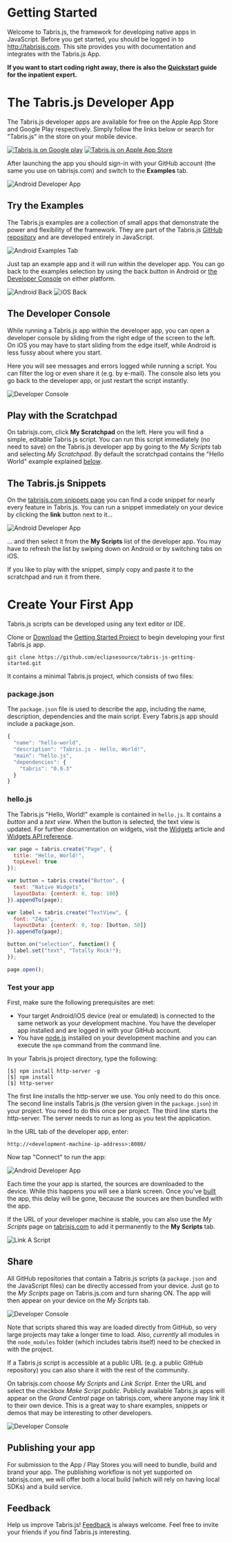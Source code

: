 # Getting Started
Welcome to Tabris.js, the framework for developing native apps in JavaScript. Before you get started, you should be logged in to http://tabrisjs.com. This site provides you with documentation and integrates with the Tabris.js App.

**If you want to start coding right away, there is also the [Quickstart](quickstart) guide for the inpatient expert.**

# The Tabris.js Developer App
The Tabris.js developer apps are available for free on the Apple App Store and Google Play respectively. Simply follow the links below or search for "Tabris.js" in the store on your mobile device.

[![Tabris.js on Google play](https://tabrisjs.com/assets/img/playstore-badge.png)](https://play.google.com/store/apps/details?id=com.eclipsesource.tabris.js) [![Tabris.js on Apple App Store](https://tabrisjs.com/assets/img/appstore-badge.png)](https://itunes.apple.com/us/app/tabris.js/id939600018?mt=8) 

After launching the app you should sign-in with your GitHub account (the same you use on tabrisjs.com) and switch to the **Examples** tab.

![Android Developer App](img/login.png)

## Try the Examples

The Tabris.js examples are a collection of small apps that demonstrate the power and flexibility of the framework. They are part of the Tabris.js [GitHub repository](https://github.com/eclipsesource/tabris-js/tree/master/examples) and are developed entirely in JavaScript. 

![Android Examples Tab](img/examples.png)

Just tap an example app and it will run within the developer app. You can go back to the examples selection by using the back button in Android or [the Developer Console](#the-developer-console) on either platform.

![Android Back](img/back-android.png)         ![iOS Back](img/back-ios.png)

## The Developer Console

While running a Tabris.js app within the developer app, you can open a developer console by sliding from the right edge of the screen to the left. On iOS you may have to start sliding from the edge itself, while Android is less fussy about where you start.

Here you will see messages and errors logged while running a script. You can filter the log or even share it (e.g. by e-mail). The console also lets you go back to the developer app, or just restart the script instantly.

![Developer Console](img/console-android.png)

## Play with the Scratchpad 

On tabrisjs.com, click **My Scratchpad** on the left. Here you will find a simple, editable Tabris.js script. You can run this script immediately (no need to save) on the Tabris.js developer app by going to the *My Scripts* tab and selecting *My Scratchpad*. By default the scratchpad contains the "Hello World" example explained [below](#hello-js).

## The Tabris.js Snippets 

On the [tabrisjs.com snippets page](https://tabrisjs.com/snippets/) you can find a code snippet for nearly every feature in Tabris.js. You can run a snippet immediately on your device by clicking the **link** button next to it...  

![Android Developer App](img/button-unlinked.png)

... and then select it from the **My Scripts** list of the developer app. You may have to refresh the list by swiping down on Android or by switching tabs on iOS.

If you like to play with the snippet, simply copy and paste it to the scratchpad and run it from there. 

# Create Your First App
Tabris.js scripts can be developed using any text editor or IDE.

Clone or [Download](https://github.com/eclipsesource/tabris-js-getting-started/archive/master.zip) the [Getting Started Project](https://github.com/eclipsesource/tabris-js-getting-started) to begin developing your first Tabris.js app.

    git clone https://github.com/eclipsesource/tabris-js-getting-started.git

It contains a minimal Tabris.js project, which consists of two files:

### package.json
The `package.json` file is used to describe the app, including the name, description, dependencies and the main script. Every Tabris.js app should include a package.json.

```javascript
{
  "name": "hello-world",
  "description": "Tabris.js - Hello, World!",
  "main": "hello.js",
  "dependencies": {
    "tabris": "0.9.3"
  }
}
```

### hello.js
The Tabris.js "Hello, World!" example is contained in `hello.js`. It contains a *button* and a *text view*. When the button is selected, the text view is updated. For further documentation on widgets, visit the [Widgets](widgets) article and [Widgets API reference](widget-types). 

```js
var page = tabris.create("Page", {
  title: "Hello, World!",
  topLevel: true
});

var button = tabris.create("Button", {
  text: "Native Widgets",
  layoutData: {centerX: 0, top: 100}
}).appendTo(page);

var label = tabris.create("TextView", {
  font: "24px",
  layoutData: {centerX: 0, top: [button, 50]}
}).appendTo(page);

button.on("selection", function() {
  label.set("text", "Totally Rock!");
});

page.open();
```

### Test your app

First, make sure the following prerequisites are met:

 - Your target Android/iOS device (real or emulated) is connected to the same network as your development machine. You have the developer app installed and are logged in with your GitHub account. 
 - You have [node.js](http://nodejs.org/) installed on your development machine and you can execute the `npm` command from the command line. 
 
In your Tabris.js project directory, type the following:
 
    [$] npm install http-server -g
    [$] npm install
    [$] http-server

The first line installs the http-server we use. You only need to do this once.
The second line installs Tabris.js (the version given in the `package.json`) in your project. You need to do this once per project. 
The third line starts the http-server. The server needs to run as long as you test the application.

In the URL tab of the developer app, enter:

    http://<development-machine-ip-address>:8080/

Now tap "Connect" to run the app:

![Android Developer App](img/hello.png)

Each time the your app is started, the sources are downloaded to the device. While this happens you will see a blank screen. Once you've [built](#publishing-your-app) the app, this delay will be gone, because the sources are then bundled with the app. 

If the URL of your developer machine is stable, you can also use the *My Scripts* page on [tabrisjs.com](http://tabrisjs.com) to add it permanently to the **My Scripts** tab. 

![Link A Script](img/link-app.png)

## Share
All GitHub repositories that contain a Tabris.js scripts (a `package.json` and the JavaScript files) can be directly accessed from your device. Just go to the *My Scripts* page on Tabris.js.com and turn sharing ON. The app will then appear on your device on the *My Scripts* tab.

![Developer Console](img/link-github.png)

Note that scripts shared this way are loaded directly from GitHub, so very large projects may take a longer time to load. Also, *currently* all modules in the `node_modules` folder (which includes tabris itself) need to be checked in with the project.

If a Tabris.js script is accessible at a public URL (e.g. a public GitHub repository) you can also share it with the rest of the community. 

On tabrisjs.com choose *My Scripts* and *Link Script*. Enter the URL and select the checkbox *Make Script public*. Publicly available Tabris.js apps will appear on the *Grand Central* page on tabrisjs.com, where anyone may link it to their own device. This is a great way to share examples, snippets or demos that may be interesting to other developers.

![Developer Console](img/share-public.png)


## Publishing your app

For submission to the App / Play Stores you will need to bundle, build and brand your app. The publishing workflow is not yet supported on tabrisjs.com, we will offer both a local build (which will rely on having local SDKs) and a build service.

## Feedback
Help us improve Tabris.js! [Feedback](mailto:care@eclipsesource.com?subject=Tabris.js%20feedback) is always welcome. Feel free to invite your friends if you find Tabris.js interesting.
